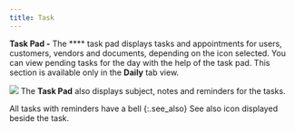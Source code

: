```yaml
---
title: Task
---
```



**Task Pad -** The **** task pad displays tasks and appointments for users, customers, vendors and documents, depending on the icon selected. You can view pending tasks for the day with the help of the task pad. This section is available only in the **Daily** tab view.


![]({{site.cm_baseurl}}/img/note.gif)  The **Task Pad** also displays subject, notes and reminders for the tasks.


All tasks with reminders have a bell {:.see_also}
See also icon displayed beside the task.
